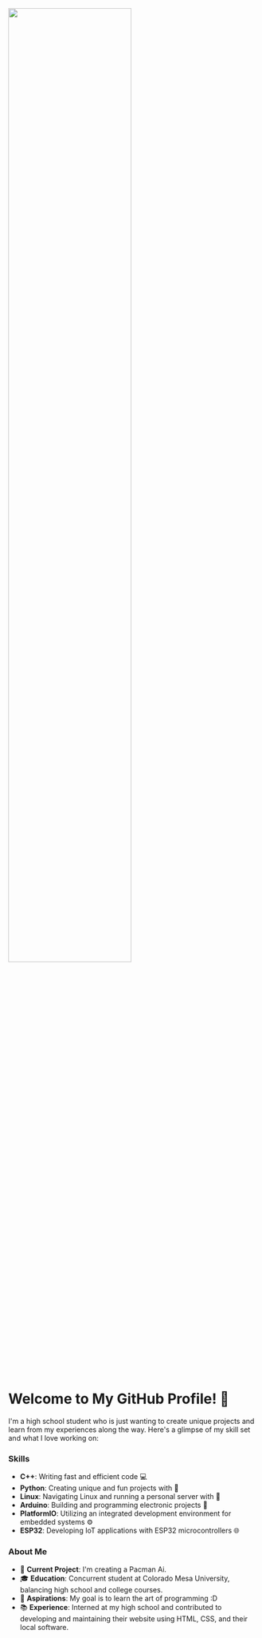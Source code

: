 <img src="https://github.com/allenmonkey970/allenmonkey970/blob/main/df5uscm-3f16c5f4-c591-4168-bcd8-037911bbf732.gif" width=70% height=70%>


# Welcome to My GitHub Profile! 🌟

I'm a high school student who is just wanting to create unique projects and learn from my experiences along the way. Here's a glimpse of my skill set and what I love working on:

### Skills
- **C++**: Writing fast and efficient code 💻
- **Python**: Creating unique and fun projects with 🐍
- **Linux**: Navigating Linux and running a personal server with 🐧
- **Arduino**: Building and programming electronic projects 🤖
- **PlatformIO**: Utilizing an integrated development environment for embedded systems ⚙️
- **ESP32**: Developing IoT applications with ESP32 microcontrollers 🌐

### About Me

- 🔧 **Current Project**: I'm creating a Pacman Ai.
- 🎓 **Education**: Concurrent student at Colorado Mesa University, balancing high school and college courses.
- 🎯 **Aspirations**: My goal is to learn the art of programming :D
- 📚 **Experience**: Interned at my high school and contributed to developing and maintaining their website using HTML, CSS, and their local software.
